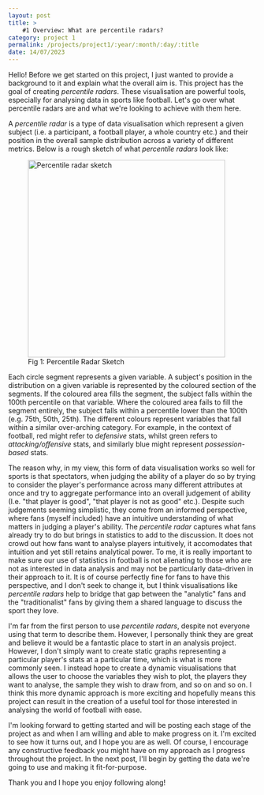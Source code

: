 ```yaml
---
layout: post
title: >
    #1 Overview: What are percentile radars?
category: project 1
permalink: /projects/project1/:year/:month/:day/:title
date: 14/07/2023
---
```


Hello! Before we get started on this project, I just wanted to provide a background to it and explain what the overall aim is. This project has the goal of creating *percentile radars*. These visualisation are powerful tools, especially for analysing data in sports like football. Let's go over what percentile radars are and what we're looking to achieve with them here.

A *percentile radar* is a type of data visualisation which represent a given subject (i.e. a participant, a football player, a whole country etc.) and their position in the overall sample distribution across a variety of different metrics. Below is a rough sketch of what *percentile radars* look like:

<figure id="centered-image">
    <img src="{{ site.baseurl }}/assets/images/percentileradarsketch.jpg" alt="Percentile radar sketch" width="400" height="400">
    <figcaption id="centered-image-caption">Fig 1: Percentile Radar Sketch</figcaption>
</figure>

Each circle segment represents a given variable. A subject's position in the distribution on a given variable is represented by the coloured section of the segments. If the coloured area fills the segment, the subject falls within the 100th percentile on that variable. Where the coloured area fails to fill the segment entirely, the subject falls within a percentile lower than the 100th (e.g. 75th, 50th, 25th). The different colours represent variables that fall within a similar over-arching category. For example, in the context of football, red might refer to *defensive* stats, whilst green refers to *attacking/offensive* stats, and similarly blue might represent *possession-based* stats.

The reason why, in my view, this form of data visualisation works so well for sports is that spectators, when judging the ability of a player do so by trying to consider the player's performance across many different attributes at once and try to aggregate performance into an overall judgement of ability (I.e. "that player is good", "that player is not as good" etc.). Despite such judgements seeming simplistic, they come from an informed perspective, where fans (myself included) have an intuitive understanding of what matters in judging a player's ability. The *percentile radar* captures what fans already try to do but brings in statistics to add to the discussion. It does not crowd out how fans want to analyse players intuitively, it accomodates that intuition and yet still retains analytical power. To me, it is really important to make sure our use of statistics in football is not alienating to those who are not as interested in data analysis and may not be particularly data-driven in their approach to it. It is of course perfectly fine for fans to have this perspective, and I don't seek to change it, but I think visualisations like *percentile radars* help to bridge that gap between the "analytic" fans and the "traditionalist" fans by giving them a shared language to discuss the sport they love. 

I'm far from the first person to use *percentile radars*, despite not everyone using that term to describe them. However, I personally think they are great and believe it would be a fantastic place to start in an analysis project. However, I don't simply want to create static graphs representing a particular player's stats at a particular time, which is what is more commonly seen. I instead hope to create a dynamic visualisations that allows the user to choose the variables they wish to plot, the players they want to analyse, the sample they wish to draw from, and so on and so on. I think this more dynamic approach is more exciting and hopefully means this project can result in the creation of a useful tool for those interested in analysing the world of football with ease. 

I'm looking forward to getting started and will be posting each stage of the project as and when I am willing and able to make progress on it. I'm excited to see how it turns out, and I hope you are as well. Of course, I encourage any constructive feedback you might have on my approach as I progress throughout the project. In the next post, I'll begin by getting the data we're going to use and making it fit-for-purpose.

Thank you and I hope you enjoy following along!
